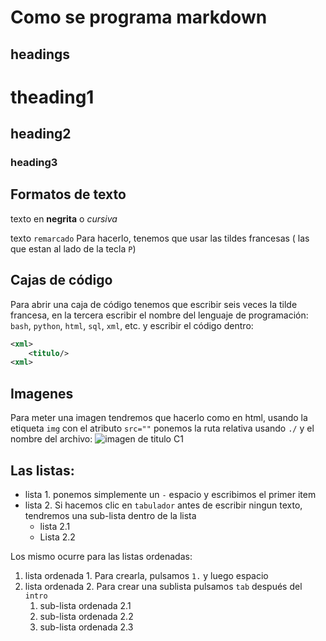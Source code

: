 # Como se programa markdown

## headings
# theading1
## heading2
### heading3

## Formatos de texto
texto en **negrita** o *cursiva*

texto `remarcado` Para hacerlo, tenemos que usar las tildes francesas ( las que estan al lado de la tecla `P`)

## Cajas de código
Para abrir una caja de código tenemos que escribir seis veces la tilde francesa, en la tercera escribir el nombre del lenguaje de programación: `bash`, `python`, `html`, `sql`, `xml`, etc. y escribir el código dentro: 
```xml
<xml>
    <titulo/>
<xml>
```
## Imagenes
Para meter una imagen tendremos que hacerlo como en html, usando la etiqueta `img` con el atributo `src=""` ponemos la ruta relativa usando `./` y el nombre del archivo:
<img src="./C1 EOI.jpg" alt="imagen de titulo C1">

## Las listas:
- lista 1. ponemos simplemente un `-` espacio y escribimos el primer item
- lista 2. Si hacemos clic en `tabulador` antes de escribir ningun texto, tendremos una sub-lista dentro de la lista
  - lista 2.1
  - Lista 2.2

Los mismo ocurre para las listas ordenadas:
1. lista ordenada 1. Para crearla, pulsamos `1.` y luego espacio
2. lista ordenada 2. Para crear una sublista pulsamos `tab` después del `intro`
   1. sub-lista ordenada 2.1 
   2. sub-lista ordenada 2.2
   3. sub-lista ordenada 2.3
